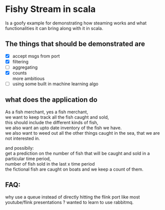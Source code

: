# Fishy Stream in scala

Is a goofy example for demonstrating how steaming works and what functionalities it can bring along with it in scala.

## The things that should be demonstrated are
  - [x] accept msgs from port
  - [x] filtering
  - [ ] aggregating
  - [x] counts  
more ambitious 
  - [ ] using some built in machine learning algo
  
## what does the application do
As a fish merchant, yes a fish merchant,  
we want to keep track all the fish caught and sold,  
this should include the different kinds of fish,  
we also want an upto date inventory of the fish we have.  
we also want to weed out all the other things caught in the sea, that we are not interested in.

and possibily:  
get a prediction on the number of fish that will be caught and sold in a particular time period,  
number of fish sold in the last x time period  
the fictional fish are caught on boats and we keep a count of them.
 
## FAQ:
why use a queue instead of directly hitting the flink port like most youtube/flink presentations ?
wanted to learn to use rabbitmq.


  